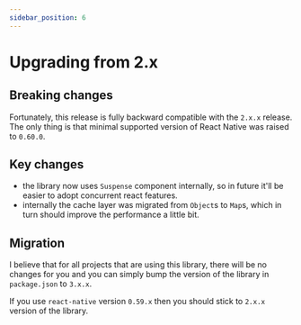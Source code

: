 ```yaml
---
sidebar_position: 6
---
```


# Upgrading from 2.x

## Breaking changes

Fortunately, this release is fully backward compatible with the `2.x.x` release. The only thing is that minimal supported version of React Native was raised to `0.60.0`.

## Key changes

- the library now uses `Suspense` component internally, so in future it'll be easier to adopt concurrent react features.
- internally the cache layer was migrated from `Object`s to `Map`s, which in turn should improve the performance a little bit.

## Migration

I believe that for all projects that are using this library, there will be no changes for you and you can simply bump the version of the library in `package.json` to `3.x.x`.

If you use `react-native` version `0.59.x` then you should stick to `2.x.x` version of the library.
